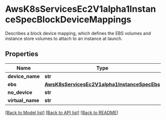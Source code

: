 # AwsK8sServicesEc2V1alpha1InstanceSpecBlockDeviceMappings

Describes a block device mapping, which defines the EBS volumes and instance store volumes to attach to an instance at launch.
## Properties
Name | Type | Description | Notes
------------ | ------------- | ------------- | -------------
**device_name** | **str** |  | [optional] 
**ebs** | [**AwsK8sServicesEc2V1alpha1InstanceSpecEbs**](AwsK8sServicesEc2V1alpha1InstanceSpecEbs.md) |  | [optional] 
**no_device** | **str** |  | [optional] 
**virtual_name** | **str** |  | [optional] 

[[Back to Model list]](../README.md#documentation-for-models) [[Back to API list]](../README.md#documentation-for-api-endpoints) [[Back to README]](../README.md)


